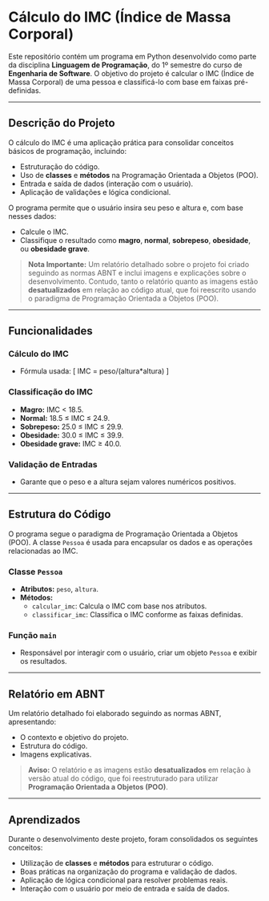 # **Cálculo do IMC (Índice de Massa Corporal)**

Este repositório contém um programa em Python desenvolvido como parte da disciplina **Linguagem de Programação**, do 1º semestre do curso de **Engenharia de Software**. O objetivo do projeto é calcular o IMC (Índice de Massa Corporal) de uma pessoa e classificá-lo com base em faixas pré-definidas.

---

## **Descrição do Projeto**

O cálculo do IMC é uma aplicação prática para consolidar conceitos básicos de programação, incluindo:

- Estruturação do código.
- Uso de **classes** e **métodos** na Programação Orientada a Objetos (POO).
- Entrada e saída de dados (interação com o usuário).
- Aplicação de validações e lógica condicional.

O programa permite que o usuário insira seu peso e altura e, com base nesses dados:

- Calcule o IMC.
- Classifique o resultado como **magro**, **normal**, **sobrepeso**, **obesidade**, ou **obesidade grave**.

> **Nota Importante:** Um relatório detalhado sobre o projeto foi criado seguindo as normas ABNT e inclui imagens e explicações sobre o desenvolvimento. Contudo, tanto o relatório quanto as imagens estão **desatualizados** em relação ao código atual, que foi reescrito usando o paradigma de Programação Orientada a Objetos (POO).

---

## **Funcionalidades**

### **Cálculo do IMC**
- Fórmula usada:
  \[
  IMC = peso/(altura*altura)
  \]

### **Classificação do IMC**
- **Magro:** IMC < 18.5.
- **Normal:** 18.5 ≤ IMC ≤ 24.9.
- **Sobrepeso:** 25.0 ≤ IMC ≤ 29.9.
- **Obesidade:** 30.0 ≤ IMC ≤ 39.9.
- **Obesidade grave:** IMC ≥ 40.0.

### **Validação de Entradas**
- Garante que o peso e a altura sejam valores numéricos positivos.

---

## **Estrutura do Código**

O programa segue o paradigma de Programação Orientada a Objetos (POO). A classe `Pessoa` é usada para encapsular os dados e as operações relacionadas ao IMC.

### **Classe `Pessoa`**
- **Atributos:** `peso`, `altura`.
- **Métodos:**
  - `calcular_imc`: Calcula o IMC com base nos atributos.
  - `classificar_imc`: Classifica o IMC conforme as faixas definidas.

### **Função `main`**
- Responsável por interagir com o usuário, criar um objeto `Pessoa` e exibir os resultados.

---

## **Relatório em ABNT**

Um relatório detalhado foi elaborado seguindo as normas ABNT, apresentando:

- O contexto e objetivo do projeto.
- Estrutura do código.
- Imagens explicativas.

> **Aviso:** O relatório e as imagens estão **desatualizados** em relação à versão atual do código, que foi reestruturado para utilizar **Programação Orientada a Objetos (POO)**.

---

## **Aprendizados**

Durante o desenvolvimento deste projeto, foram consolidados os seguintes conceitos:

- Utilização de **classes** e **métodos** para estruturar o código.
- Boas práticas na organização do programa e validação de dados.
- Aplicação de lógica condicional para resolver problemas reais.
- Interação com o usuário por meio de entrada e saída de dados.
